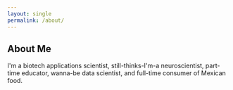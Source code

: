 ```yaml
---
layout: single
permalink: /about/
---
```


## About Me


I'm a biotech applications scientist, still-thinks-I'm-a neuroscientist, part-time educator, wanna-be data scientist, and full-time consumer of Mexican food.
